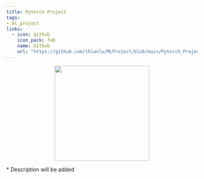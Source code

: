 ```yaml
---
title: Pytorch Project
tags:
- ml_project
links:
  - icon: github
    icon_pack: fab
    name: Github
    url: "https://github.com/thlavlu/MLProject/blob/main/Pytorch_Project.ipynb"
---
```

<p align="center">
<img src="https://raw.githubusercontent.com/alanlivio/bash-helpers/master/logo.svg" width="250"/>
</p>
* Description will be added